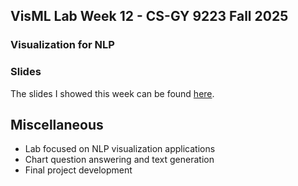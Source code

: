 ## VisML Lab Week 12 - CS-GY 9223 Fall 2025
### Visualization for NLP 
### Slides

The slides I showed this week can be found [here](https://ctsilva.github.io/2025-VisML-CSE/labs/week12-lab/VisML-Lab-Week12-slides). 

## Miscellaneous 
* Lab focused on NLP visualization applications
* Chart question answering and text generation
* Final project development

